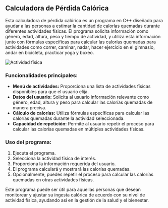 ## Calculadora de Pérdida Calórica

Esta calculadora de pérdida calórica es un programa en C++ diseñado para ayudar a las personas a estimar la cantidad de calorías quemadas durante diferentes actividades físicas. El programa solicita información como género, edad, altura, peso y tiempo de actividad, y utiliza esta información junto con fórmulas específicas para calcular las calorías quemadas para actividades como correr, caminar, nadar, hacer ejercicio en el gimnasio, andar en bicicleta, practicar yoga y boxeo.

![Actividad física](https://github.com/tomepro/M5/blob/main/Demostracion1.png)


### Funcionalidades principales:
- **Menú de actividades:** Proporciona una lista de actividades físicas disponibles para que el usuario elija.
- **Datos del usuario:** Solicita al usuario información relevante como género, edad, altura y peso para calcular las calorías quemadas de manera precisa.
- **Cálculo de calorías:** Utiliza fórmulas específicas para calcular las calorías quemadas durante la actividad seleccionada.
- **Capacidad de repetición:** Permite al usuario repetir el proceso para calcular las calorías quemadas en múltiples actividades físicas.

### Uso del programa:
1. Ejecuta el programa.
2. Selecciona la actividad física de interés.
3. Proporciona la información requerida del usuario.
4. El programa calculará y mostrará las calorías quemadas.
5. Opcionalmente, puedes repetir el proceso para calcular las calorías quemadas en otras actividades físicas.

Este programa puede ser útil para aquellas personas que desean monitorear y ajustar su ingesta calórica de acuerdo con su nivel de actividad física, ayudando así en la gestión de la salud y el bienestar.
